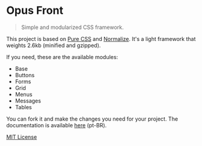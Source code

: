 # Opus Front

> Simple and modularized CSS framework.

This project is based on [Pure CSS](http://purecss.io/) and [Normalize](http://necolas.github.io/normalize.css/). It's a light framework that weights 2.6kb (minified and gzipped).

If you need, these are the available modules:

- Base
- Buttons
- Forms
- Grid
- Menus
- Messages
- Tables

You can fork it and make the changes you need for your project. The documentation is available [here](http://andreloureiro.github.io/opus-front/) (pt-BR).

[MIT License](http://andrel.mit-license.org)